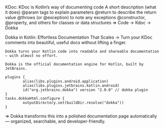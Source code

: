 KDoc:
	KDoc is Kotlin’s way of documenting code
	A short description (what it does)
	@param tags to explain parameters
	@return to describe the return value
	@throws (or @exception) to note any exceptions
	@constructor, @property, and others for classes or data structures
=> Code -> Kdoc -> Dokka

Dokka in Kotlin: Effortless Documentation That Scales
	-> Turn your KDoc comments into beautiful, useful docs without lifting a finger.
	
	Dokka turns your Kotlin code into readable and shareable documentation — with almost no effort.

	Dokka is the official documentation engine for Kotlin, built by JetBrains.

	plugins {
    		alias(libs.plugins.android.application)
    		alias(libs.plugins.jetbrains.kotlin.android)
    		id("org.jetbrains.dokka") version "2.0.0" // dokka plugin
	}
	tasks.dokkaHtml.configure {
    		outputDirectory.set(buildDir.resolve("dokka"))
	}
=> Dokka transforms this into a polished documentation page automatically — organized, searchable, and developer-friendly.